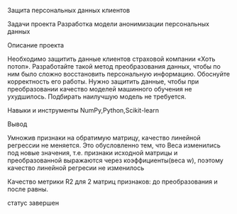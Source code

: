 Защита персональных данных клиентов

Задачи проекта 
Разработка модели анонимизации персональных данных

Описание проекта

Необходимо защитить данные клиентов страховой компании «Хоть потоп». Разработайте такой метод преобразования данных, чтобы по ним было сложно восстановить персональную информацию. Обоснуйте корректность его работы. Нужно защитить данные, чтобы при преобразовании качество моделей машинного обучения не ухудшилось. Подбирать наилучшую модель не требуется.


Навыки и инструменты
NumPy,Python,Scikit-learn

Вывод

Умножив признаки на обратимую матрицу, качество линейной регрессии не меняется. Это обусловленно тем, что Веса изменились под новые значения, т.е. признаки исходной матрицы и преобразованной выражаются через коэффициенты(веса w), поэтому качество линейной регресии не изменилось

Качество метрики R2 для 2 матриц признаков: до преобразования и после равны.

статус
завершен